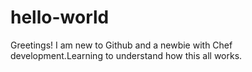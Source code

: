 # hello-world

Greetings! I am new to Github and a newbie with Chef development.Learning to understand how this all works.
